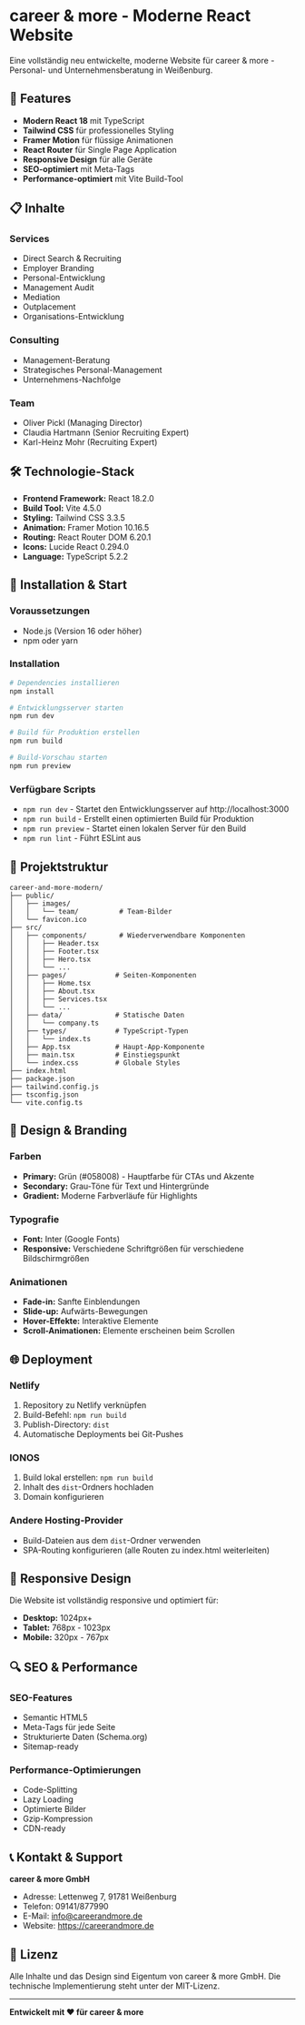 # career & more - Moderne React Website

Eine vollständig neu entwickelte, moderne Website für career & more - Personal- und Unternehmensberatung in Weißenburg.

## 🚀 Features

- **Modern React 18** mit TypeScript
- **Tailwind CSS** für professionelles Styling
- **Framer Motion** für flüssige Animationen
- **React Router** für Single Page Application
- **Responsive Design** für alle Geräte
- **SEO-optimiert** mit Meta-Tags
- **Performance-optimiert** mit Vite Build-Tool

## 📋 Inhalte

### Services
- Direct Search & Recruiting
- Employer Branding
- Personal-Entwicklung
- Management Audit
- Mediation
- Outplacement
- Organisations-Entwicklung

### Consulting
- Management-Beratung
- Strategisches Personal-Management
- Unternehmens-Nachfolge

### Team
- Oliver Pickl (Managing Director)
- Claudia Hartmann (Senior Recruiting Expert)
- Karl-Heinz Mohr (Recruiting Expert)

## 🛠️ Technologie-Stack

- **Frontend Framework:** React 18.2.0
- **Build Tool:** Vite 4.5.0
- **Styling:** Tailwind CSS 3.3.5
- **Animation:** Framer Motion 10.16.5
- **Routing:** React Router DOM 6.20.1
- **Icons:** Lucide React 0.294.0
- **Language:** TypeScript 5.2.2

## 🚀 Installation & Start

### Voraussetzungen
- Node.js (Version 16 oder höher)
- npm oder yarn

### Installation
```bash
# Dependencies installieren
npm install

# Entwicklungsserver starten
npm run dev

# Build für Produktion erstellen
npm run build

# Build-Vorschau starten
npm run preview
```

### Verfügbare Scripts
- `npm run dev` - Startet den Entwicklungsserver auf http://localhost:3000
- `npm run build` - Erstellt einen optimierten Build für Produktion
- `npm run preview` - Startet einen lokalen Server für den Build
- `npm run lint` - Führt ESLint aus

## 📁 Projektstruktur

```
career-and-more-modern/
├── public/
│   ├── images/
│   │   └── team/          # Team-Bilder
│   └── favicon.ico
├── src/
│   ├── components/        # Wiederverwendbare Komponenten
│   │   ├── Header.tsx
│   │   ├── Footer.tsx
│   │   ├── Hero.tsx
│   │   └── ...
│   ├── pages/            # Seiten-Komponenten
│   │   ├── Home.tsx
│   │   ├── About.tsx
│   │   ├── Services.tsx
│   │   └── ...
│   ├── data/             # Statische Daten
│   │   └── company.ts
│   ├── types/            # TypeScript-Typen
│   │   └── index.ts
│   ├── App.tsx           # Haupt-App-Komponente
│   ├── main.tsx          # Einstiegspunkt
│   └── index.css         # Globale Styles
├── index.html
├── package.json
├── tailwind.config.js
├── tsconfig.json
└── vite.config.ts
```

## 🎨 Design & Branding

### Farben
- **Primary:** Grün (#058008) - Hauptfarbe für CTAs und Akzente
- **Secondary:** Grau-Töne für Text und Hintergründe
- **Gradient:** Moderne Farbverläufe für Highlights

### Typografie
- **Font:** Inter (Google Fonts)
- **Responsive:** Verschiedene Schriftgrößen für verschiedene Bildschirmgrößen

### Animationen
- **Fade-in:** Sanfte Einblendungen
- **Slide-up:** Aufwärts-Bewegungen
- **Hover-Effekte:** Interaktive Elemente
- **Scroll-Animationen:** Elemente erscheinen beim Scrollen

## 🌐 Deployment

### Netlify
1. Repository zu Netlify verknüpfen
2. Build-Befehl: `npm run build`
3. Publish-Directory: `dist`
4. Automatische Deployments bei Git-Pushes

### IONOS
1. Build lokal erstellen: `npm run build`
2. Inhalt des `dist`-Ordners hochladen
3. Domain konfigurieren

### Andere Hosting-Provider
- Build-Dateien aus dem `dist`-Ordner verwenden
- SPA-Routing konfigurieren (alle Routen zu index.html weiterleiten)

## 📱 Responsive Design

Die Website ist vollständig responsive und optimiert für:
- **Desktop:** 1024px+
- **Tablet:** 768px - 1023px
- **Mobile:** 320px - 767px

## 🔍 SEO & Performance

### SEO-Features
- Semantic HTML5
- Meta-Tags für jede Seite
- Strukturierte Daten (Schema.org)
- Sitemap-ready

### Performance-Optimierungen
- Code-Splitting
- Lazy Loading
- Optimierte Bilder
- Gzip-Kompression
- CDN-ready

## 📞 Kontakt & Support

**career & more GmbH**
- Adresse: Lettenweg 7, 91781 Weißenburg
- Telefon: 09141/877990
- E-Mail: info@careerandmore.de
- Website: https://careerandmore.de

## 📄 Lizenz

Alle Inhalte und das Design sind Eigentum von career & more GmbH. Die technische Implementierung steht unter der MIT-Lizenz.

---

**Entwickelt mit ❤️ für career & more**


